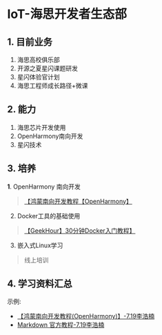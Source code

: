 # IoT-海思开发者生态部

## 1. 目前业务

1. 海思高校俱乐部
2. 开源之夏星闪课题研发
3. 星闪体验官计划
4. 海思工程师成长路径+微课

## 2. 能力

1. 海思芯片开发使用
2. OpenHarmony南向开发
3. 星闪技术

## 3. 培养

**1**. OpenHarmony 南向开发
>[【鸿蒙南向开发教程【OpenHarmony】](https://www.bilibili.com/video/BV1N4421X75y?vd_source=83dda7469933b46fcc614109e61a8066)
2. Docker工具的基础使用
>[【GeekHour】30分钟Docker入门教程】](https://www.bilibili.com/video/BV14s4y1i7Vf?vd_source=83dda7469933b46fcc614109e61a8066)
3. 嵌入式Linux学习
>线上培训


## 4. 学习资料汇总
示例:
- [【鸿蒙南向开发教程(OpenHarmony)】-7.19李浩楠](https://www.bilibili.com/video/BV1N4421X75y?vd_source=83dda7469933b46fcc614109e61a8066)
- [Markdown 官方教程-7.19李浩楠](https://markdown.com.cn/)